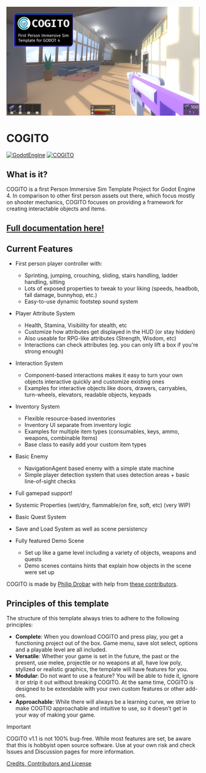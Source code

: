 ![COGITO_banner](docs/Cogito_capsule_202402_jpg.jpg)
# COGITO
[![GodotEngine](https://img.shields.io/badge/Godot_4.4_stable-blue?logo=godotengine&logoColor=white)](https://godotengine.org/) [![COGITO](https://img.shields.io/badge/version_1.1.0-35A1D7?label=COGITO&labelColor=0E887A)](https://github.com/Phazorknight/Cogito)

## What is it?
COGITO is a first Person Immersive Sim Template Project for Godot Engine 4.
In comparison to other first person assets out there, which focus mostly on shooter mechanics, COGITO focuses on
providing a framework for creating interactable objects and items.

## [Full documentation here!](https://cogito.readthedocs.io/en/latest/index.html)

## Current Features
- First person player controller with:
  - Sprinting, jumping, crouching, sliding, stairs handling, ladder handling, sitting
  - Lots of exposed properties to tweak to your liking (speeds, headbob, fall damage, bunnyhop, etc.)
  - Easy-to-use dynamic footstep sound system
- Player Attribute System
  - Health, Stamina, Visibility for stealth, etc
  - Customize how attributes get displayed in the HUD (or stay hidden)
  - Also useable for RPG-like attributes (Strength, Wisdom, etc)
  - Interactions can check attributes (eg. you can only lift a box if you're strong enough)
- Interaction System
  - Component-based interactions makes it easy to turn your own objects interactive quickly and customize existing ones
  - Examples for interactive objects like doors, drawers, carryables, turn-wheels, elevators, readable objects, keypads
- Inventory System
  - Flexible resource-based inventories
  - Inventory UI separate from inventory logic
  - Examples for multiple item types (consumables, keys, ammo, weapons, combinable Items)
  - Base class to easily add your custom item types
- Basic Enemy
  - NavigationAgent based enemy with a simple state machine
  - Simple player detection system that uses detection areas + basic line-of-sight checks
- Full gamepad support!
- Systemic Properties (wet/dry, flammable/on fire, soft, etc) (very WIP)
- Basic Quest System
- Save and Load System as well as scene persistency

- Fully featured Demo Scene
  - Set up like a game level including a variety of objects, weapons and quests
  - Demo scenes contains hints that explain how objects in the scene were set up

COGITO is made by [Philip Drobar](https://www.philipdrobar.com) with help from [these contributors](https://github.com/Phazorknight/Cogito/graphs/contributors).

## Principles of this template
The structure of this template always tries to adhere to the following principles:
- **Complete**: When you download COGITO and press play, you get a functioning project out of the box. Game menu, save slot select, options and a playable level are all included.
- **Versatile**: Whether your game is set in the future, the past or the present, use melee, projectile or no weapons at all, have low poly, stylized or realistic graphics, the template will have features for you.
- **Modular**: Do not want to use a feature? You will be able to hide it, ignore it or strip it out without breaking COGITO. At the same time, COGITO is designed to be extendable with your own custom features or other add-ons.
- **Approachable**: While there will always be a learning curve, we strive to make COGTIO approachable and intuitive to use, so it doesn't get in your way of making your game.

> [!IMPORTANT]  
> COGITO v1.1 is not 100% bug-free. While most features are set, be aware that this is hobbyist open source software. Use at your own risk and check Issues and Discussion pages for more information.

[Credits, Contributors and License](https://cogito.readthedocs.io/en/latest/about.html)
